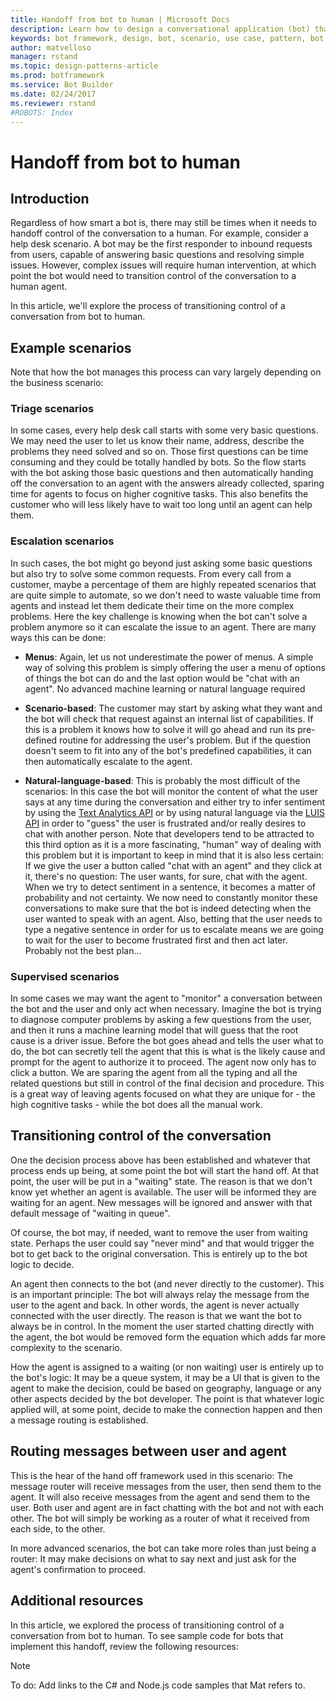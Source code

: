 ```yaml
---
title: Handoff from bot to human | Microsoft Docs
description: Learn how to design a conversational application (bot) that requires handoff from bot to human.
keywords: bot framework, design, bot, scenario, use case, pattern, bot to human, handoff, transition from bot to human
author: matvelloso
manager: rstand
ms.topic: design-patterns-article
ms.prod: botframework
ms.service: Bot Builder
ms.date: 02/24/2017
ms.reviewer: rstand
#ROBOTS: Index
---
```

# Handoff from bot to human

## Introduction

Regardless of how smart a bot is, there may still be times when it needs to 
handoff control of the conversation to a human. 
For example, consider a help desk scenario. 
A bot may be the first responder to inbound requests from users, 
capable of answering basic questions and resolving simple issues. 
However, complex issues will require human intervention, at which point the bot would need to 
transition control of the conversation to a human agent.

In this article, we'll explore the process of transitioning control of a conversation from bot to human.

## Example scenarios

Note that how the bot manages this process can vary largely depending on the business scenario:

### Triage scenarios

In some cases, every help desk call starts with some very basic questions. We may need the user to let us know their name, address, describe the problems they need solved and so on. Those first questions can be time consuming and they could be totally handled by bots. So the flow starts with the bot asking those basic questions and then automatically handing off the conversation to an agent with the answers already collected, sparing time for agents to focus on higher cognitive tasks. This also benefits the customer who will less likely have to wait too long until an agent can help them.

### Escalation scenarios

In such cases, the bot might go beyond just asking some basic questions but also try to solve some common requests. From every call from a customer, maybe a percentage of them are highly repeated scenarios that are quite simple to automate, so we don't need to waste valuable time from agents and instead let them dedicate their time on the more complex problems. Here the key challenge is knowing when the bot can't solve a problem anymore so it can escalate the issue to an agent. There are many ways this can be done: 

- **Menus**: Again, let us not underestimate the power of menus. A simple way of solving this problem is simply offering the user a menu of options of things the bot can do and the last option would be "chat with an agent". No advanced machine learning or natural language required

- **Scenario-based**: The customer may start by asking what they want and the bot will check that request against an internal list of capabilities. If this is a problem it knows how to solve it will go ahead and run its pre-defined routine for addressing the user's problem. But if the question doesn't seem to fit into any of the bot's predefined capabilities, it can then automatically escalate to the agent.

- **Natural-language-based**: This is probably the most difficult of the scenarios: In this case the bot will monitor the content of what the user says at any time during the conversation and either try to infer sentiment by using the [Text Analytics API](https://www.microsoft.com/cognitive-services/en-us/text-analytics-api) or by using natural language via the [LUIS API](https://www.luis.ai) in order to "guess" the user is frustrated and/or really desires to chat with another person. Note that developers tend to be attracted to this third option as it is a more fascinating, "human" way of dealing with this problem but it is important to keep in mind that it is also less certain: If we give the user a button called "chat with an agent" and they click at it, there's no question: The user wants, for sure, chat with the agent. When we try to detect sentiment in a sentence, it becomes a matter of probability and not certainty. We now need to constantly monitor these conversations to make sure that the bot is indeed detecting when the user wanted to speak with an agent. Also, betting that the user needs to type a negative sentence in order for us to escalate means we are going to wait for the user to become frustrated first and then act later. Probably not the best plan...

### Supervised scenarios

In some cases we may want the agent to "monitor" a conversation between the bot and the user and only act when necessary. Imagine the bot is trying to diagnose computer problems by asking a few questions from the user, and then it runs a machine learning model that will guess that the root cause is a driver issue. Before the bot goes ahead and tells the user what to do, the bot can secretly tell the agent that this is what is the likely cause and prompt for the agent to authorize it to proceed. The agent now only has to click a button. We are sparing the agent from all the typing and all the related questions but still in control of the final decision and procedure. This is a great way of leaving agents focused on what they are unique for - the high cognitive tasks - while the bot does all the manual work.

## Transitioning control of the conversation 

One the decision process above has been established and whatever that process ends up being, at some point the bot will start the hand off. At that point, the user will be put in a "waiting" state. The reason is that we don't know yet whether an agent is available. The user will be informed they are waiting for an agent. New messages will be ignored and answer with that default message of "waiting in queue".

Of course, the bot may, if needed, want to remove the user from waiting state. Perhaps the user could say "never mind" and that would trigger the bot to get back to the original conversation. This is entirely up to the bot logic to decide.

An agent then connects to the bot (and never directly to the customer). This is an important principle: The bot will always relay the message from the user to the agent and back. In other words, the agent is never actually connected with the user directly. The reason is that we want the bot to always be in control. In the moment the user started chatting directly with the agent, the bot would be removed form the equation which adds far more complexity to the scenario. 

How the agent is assigned to a waiting (or non waiting) user is entirely up to the bot's logic: It may be a queue system, it may be a UI that is given to the agent to make the decision, could be based on geography, language or any other aspects decided by the bot developer. The point is that whatever logic applied will, at some point, decide to make the connection happen and then a message routing is established. 

## Routing messages between user and agent

This is the hear of the hand off framework used in this scenario: The message router will receive messages from the user, then send them to the agent. It will also receive messages from the agent and send them to the user. Both user and agent are in fact chatting with the bot and not with each other. The bot will simply be working as a router of what it received from each side, to the other.

In more advanced scenarios, the bot can take more roles than just being a router: It may make decisions on what to say next and just ask for the agent's confirmation to proceed.

## Additional resources

In this article, we explored the process of transitioning control of a conversation from bot to human. 
To see sample code for bots that implement this handoff, review the following resources: 

> [!NOTE]
> To do: Add links to the C# and Node.js code samples that Mat refers to.